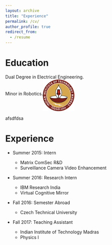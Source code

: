 ```yaml
---
layout: archive
title: "Experience"
permalink: /cv/
author_profile: true
redirect_from:
  - /resume
---
```

Education
======
<p> Dual Degree in Electrical Engineering.<br /> Minor in Robotics.<img src="/images/logo.png" alt="Smiley face" align="middle" style="width:100px;height:100px;"></p> 

afsdfdsa

Experience
======
* Summer 2015: Intern
  * Matrix ComSec R&D
  * Surveillance Camera Video Enhancement

* Summer 2016: Research Intern
  * IBM Research India
  * Virtual Cognitive Mirror
  
* Fall 2016: Semester Abroad
  * Czech Technical University

* Fall 2017: Teaching Assistant
  * Indian Institute of Technology Madras
  * Physics I
  
